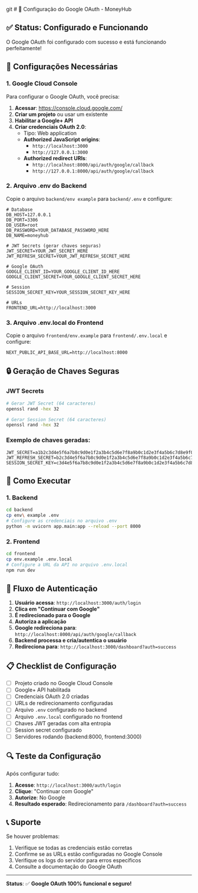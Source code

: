 git # 🔐 Configuração do Google OAuth - MoneyHub

## ✅ Status: Configurado e Funcionando

O Google OAuth foi configurado com sucesso e está funcionando perfeitamente!

## 🔧 Configurações Necessárias

### 1. **Google Cloud Console**

Para configurar o Google OAuth, você precisa:

1. **Acessar**: https://console.cloud.google.com/
2. **Criar um projeto** ou usar um existente
3. **Habilitar a Google+ API**
4. **Criar credenciais OAuth 2.0**:
   - Tipo: Web application
   - **Authorized JavaScript origins**:
     - `http://localhost:3000`
     - `http://127.0.0.1:3000`
   - **Authorized redirect URIs**:
     - `http://localhost:8000/api/auth/google/callback`
     - `http://127.0.0.1:8000/api/auth/google/callback`

### 2. **Arquivo .env do Backend**

Copie o arquivo `backend/env example` para `backend/.env` e configure:

```env
# Database
DB_HOST=127.0.0.1
DB_PORT=3306
DB_USER=root
DB_PASSWORD=YOUR_DATABASE_PASSWORD_HERE
DB_NAME=moneyhub

# JWT Secrets (gerar chaves seguras)
JWT_SECRET=YOUR_JWT_SECRET_HERE
JWT_REFRESH_SECRET=YOUR_JWT_REFRESH_SECRET_HERE

# Google OAuth
GOOGLE_CLIENT_ID=YOUR_GOOGLE_CLIENT_ID_HERE
GOOGLE_CLIENT_SECRET=YOUR_GOOGLE_CLIENT_SECRET_HERE

# Session
SESSION_SECRET_KEY=YOUR_SESSION_SECRET_KEY_HERE

# URLs
FRONTEND_URL=http://localhost:3000
```

### 3. **Arquivo .env.local do Frontend**

Copie o arquivo `frontend/env.example` para `frontend/.env.local` e configure:

```env
NEXT_PUBLIC_API_BASE_URL=http://localhost:8000
```

## 🔒 Geração de Chaves Seguras

### JWT Secrets

```bash
# Gerar JWT Secret (64 caracteres)
openssl rand -hex 32

# Gerar Session Secret (64 caracteres)
openssl rand -hex 32
```

### Exemplo de chaves geradas:

```env
JWT_SECRET=a1b2c3d4e5f6a7b8c9d0e1f2a3b4c5d6e7f8a9b0c1d2e3f4a5b6c7d8e9f0a1b2
JWT_REFRESH_SECRET=b2c3d4e5f6a7b8c9d0e1f2a3b4c5d6e7f8a9b0c1d2e3f4a5b6c7d8e9f0a1b2c3
SESSION_SECRET_KEY=c3d4e5f6a7b8c9d0e1f2a3b4c5d6e7f8a9b0c1d2e3f4a5b6c7d8e9f0a1b2c3d4
```

## 🚀 Como Executar

### 1. **Backend**

```bash
cd backend
cp env\ example .env
# Configure as credenciais no arquivo .env
python -m uvicorn app.main:app --reload --port 8000
```

### 2. **Frontend**

```bash
cd frontend
cp env.example .env.local
# Configure a URL da API no arquivo .env.local
npm run dev
```

## 🎯 Fluxo de Autenticação

1. **Usuário acessa**: `http://localhost:3000/auth/login`
2. **Clica em "Continuar com Google"**
3. **É redirecionado para o Google**
4. **Autoriza a aplicação**
5. **Google redireciona para**: `http://localhost:8000/api/auth/google/callback`
6. **Backend processa e cria/autentica o usuário**
7. **Redireciona para**: `http://localhost:3000/dashboard?auth=success`

## 📋 Checklist de Configuração

- [ ] Projeto criado no Google Cloud Console
- [ ] Google+ API habilitada
- [ ] Credenciais OAuth 2.0 criadas
- [ ] URLs de redirecionamento configuradas
- [ ] Arquivo `.env` configurado no backend
- [ ] Arquivo `.env.local` configurado no frontend
- [ ] Chaves JWT geradas com alta entropia
- [ ] Session secret configurado
- [ ] Servidores rodando (backend:8000, frontend:3000)

## 🔍 Teste da Configuração

Após configurar tudo:

1. **Acesse**: `http://localhost:3000/auth/login`
2. **Clique**: "Continuar com Google"
3. **Autorize**: No Google
4. **Resultado esperado**: Redirecionamento para `/dashboard?auth=success`

## 📞 Suporte

Se houver problemas:

1. Verifique se todas as credenciais estão corretas
2. Confirme se as URLs estão configuradas no Google Console
3. Verifique os logs do servidor para erros específicos
4. Consulte a documentação do Google OAuth

---

**Status**: ✅ **Google OAuth 100% funcional e seguro!**
